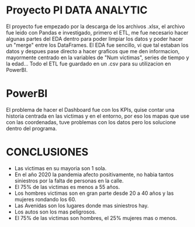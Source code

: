 #   Proyecto PI DATA ANALYTIC

El proyecto fue empezado por la descarga de los archivos .xlsx, el archivo fue leido con Pandas e investigado, primero el ETL, me fue necesario hacer algunas partes del EDA dentro para poder limpiar los datos y poder hacer un "merge" entre los DataFrames. El EDA fue sencillo, vi que tal estaban los datos y despues pase directo a hacer graficos que me den informacion, mayormente centrado en la variables de "Num víctimas", series de tiempo y la edad...
Todo el ETL fue guardado en un .csv para su utilizacion en PowerBI.

#   PowerBI

El problema de hacer el Dashboard fue con los KPIs, quise contar una historia centrada en las victimas y en el entorno, por eso los mapas que use con las coordenadas, tuve problemas con los datos pero los solucione dentro del programa.

#                                       CONCLUSIONES

- Las victimas en su mayoria son 1 sola.
- En el año 2020 la pandemia afecto positivamente, no habia tantos siniestros por la falta de personas en la calle.
- El 75% de las victimas es menos a 55 años.
- Los hombres victimas son en gran parte desde 20 a 40 años y las mujeres rondando los 60.
- Las Avenidas son los lugares donde mas siniestros hay.
- Los autos son los mas peligrosos.
- El 75% de las victimas son hombres, el 25% mujeres mas o menos.